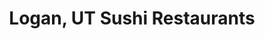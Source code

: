 ---
layout: city
title: Logan, UT Sushi Restaurants
permalink: /utah/logan/
stateAbbr: UT
stateName: Utah
cityName: Logan

---